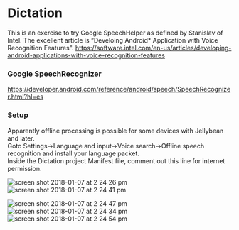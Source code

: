 # Dictation

This is an exercise to try Google SpeechHelper as defined by Stanislav of Intel.
The excellent article is “Develoing Android* Application with Voice Recognition Features".
https://software.intel.com/en-us/articles/developing-android-applications-with-voice-recognition-features

### Google SpeechRecognizer
https://developer.android.com/reference/android/speech/SpeechRecognizer.html?hl=es

### Setup
Apparently offline processing is possible for some devices with Jellybean and later.  
Goto Settings->Language and input->Voice search->Offline speech recognition and install your language packet.  
Inside the Dictation project Manifest file, comment out this line for internet permission.

<uses-permission android:name=”android.permission.INTERNET” />

![screen shot 2018-01-07 at 2 24 26 pm](https://user-images.githubusercontent.com/1282659/34653776-a7139062-f3b6-11e7-98b3-cdad1f862deb.png)
![screen shot 2018-01-07 at 2 24 41 pm](https://user-images.githubusercontent.com/1282659/34653771-9d18f7a0-f3b6-11e7-975a-9b9a76b41f69.png)

![screen shot 2018-01-07 at 2 24 47 pm](https://user-images.githubusercontent.com/1282659/34653772-9e86ef7a-f3b6-11e7-9e35-4f6321baad84.png)
![screen shot 2018-01-07 at 2 24 34 pm](https://user-images.githubusercontent.com/1282659/34653773-a03d93e6-f3b6-11e7-9f33-43a347508b2d.png)
![screen shot 2018-01-07 at 2 24 54 pm](https://user-images.githubusercontent.com/1282659/34653775-a1ce899a-f3b6-11e7-93b9-ac56bb3636fa.png)

